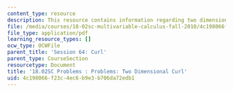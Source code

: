 ```yaml
---
content_type: resource
description: This resource contains information regarding two dimensional curl.
file: /media/courses/18-02sc-multivariable-calculus-fall-2010/4c198066f23c4ec6b9e3b706da72edb1_MIT18_02SC_pb_64_quest.pdf
file_type: application/pdf
learning_resource_types: []
ocw_type: OCWFile
parent_title: 'Session 64: Curl'
parent_type: CourseSection
resourcetype: Document
title: '18.02SC Problems : Problems: Two Dimensional Curl'
uid: 4c198066-f23c-4ec6-b9e3-b706da72edb1
---
```

